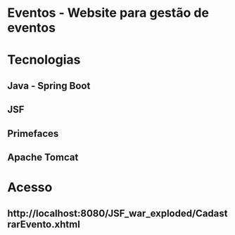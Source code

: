 # Eventos - Website para gestão de eventos

# Tecnologias
## Java - Spring Boot
## JSF
## Primefaces
## Apache Tomcat

# Acesso
## http://localhost:8080/JSF_war_exploded/CadastrarEvento.xhtml
